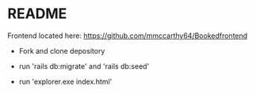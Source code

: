 # README

Frontend located here: https://github.com/mmccarthy64/Bookedfrontend

* Fork and clone depository

* run 'rails db:migrate' and 'rails db:seed'

* run 'explorer.exe index.html'
